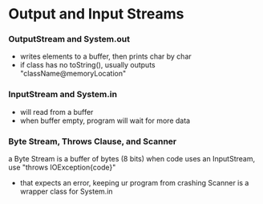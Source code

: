 # Output and Input Streams

### OutputStream and System.out
- writes elements to a buffer, then prints char by char
- if class has no toString(), usually outputs "className@memoryLocation"

### InputStream and System.in
- will read from a buffer
- when buffer empty, program will wait for more data

### Byte Stream, Throws Clause, and Scanner
a Byte Stream is a buffer of bytes (8 bits)
when code uses an InputStream, use "throws IOException{code}"
- that expects an error, keeping ur program from crashing
Scanner is a wrapper class for System.in